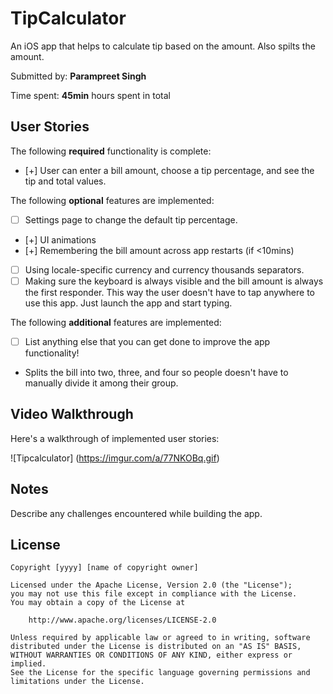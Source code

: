 # TipCalculator
An iOS app that helps to calculate tip based on the amount. Also spilts the amount.

Submitted by: **Parampreet Singh**

Time spent: **45min** hours spent in total

## User Stories

The following **required** functionality is complete:

* [+] User can enter a bill amount, choose a tip percentage, and see the tip and total values.

The following **optional** features are implemented:
* [ ] Settings page to change the default tip percentage.
* [+] UI animations
* [+] Remembering the bill amount across app restarts (if <10mins)
* [ ] Using locale-specific currency and currency thousands separators.
* [ ] Making sure the keyboard is always visible and the bill amount is always the first responder. This way the user doesn't have to tap anywhere to use this app. Just launch the app and start typing.

The following **additional** features are implemented:

- [ ] List anything else that you can get done to improve the app functionality!
* Splits the bill into two, three, and four so people doesn't have to manually divide it among their group.

## Video Walkthrough 

Here's a walkthrough of implemented user stories:

![Tipcalculator] (https://imgur.com/a/77NKOBq.gif)


## Notes

Describe any challenges encountered while building the app.

## License

    Copyright [yyyy] [name of copyright owner]

    Licensed under the Apache License, Version 2.0 (the "License");
    you may not use this file except in compliance with the License.
    You may obtain a copy of the License at

        http://www.apache.org/licenses/LICENSE-2.0

    Unless required by applicable law or agreed to in writing, software
    distributed under the License is distributed on an "AS IS" BASIS,
    WITHOUT WARRANTIES OR CONDITIONS OF ANY KIND, either express or implied.
    See the License for the specific language governing permissions and
    limitations under the License.
